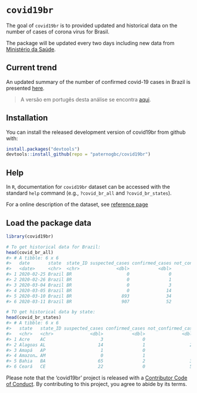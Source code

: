 
<!-- README.md is generated from README.Rmd. Please edit that file -->

# `covid19br`

The goal of `covid19br` is to provided updated and historical data on
the number of cases of corona virus for Brasil.

The package will be updated every two days including new data from
[Ministério da Saúde](https://saude.gov.br/).

## Current trend

An updated summary of the number of confirmed covid-19 cases in Brazil
is presented
[here](https://paternogbc.github.io/covid19br/articles/current_trends.html).

> A versão em portugês desta análise se encontra
> [aqui](https://paternogbc.github.io/covid19br/articles/tendencia_atual.html).

## Installation

You can install the released development version of covid19br from
github with:

``` r
install.packages("devtools") 
devtools::install_github(repo = "paternogbc/covid19br")
```

## Help

In `R`, documentation for `covid19br` dataset can be accessed with the
standard `help` command (e.g., `?covid_br_all` and `?covid_br_states`).

For a online description of the dataset, see [reference
page](https://paternogbc.github.io/covid19br/reference/index.html)

## Load the package data

``` r
library(covid19br)

# To get historical data for Brazil: 
head(covid_br_all)
#> # A tibble: 6 x 6
#>   date       state  state_ID suspected_cases confirmed_cases not_confirmed_cases
#>   <date>     <chr>  <chr>              <dbl>           <dbl>               <dbl>
#> 1 2020-02-25 Brazil BR                     0               0                   0
#> 2 2020-02-26 Brazil BR                     0               1                   0
#> 3 2020-03-04 Brazil BR                     0               3                   0
#> 4 2020-03-05 Brazil BR                     0              14                   0
#> 5 2020-03-10 Brazil BR                   893              34                 770
#> 6 2020-03-11 Brazil BR                   907              52                 935

# TO get historical data by state:
head(covid_br_states)
#> # A tibble: 6 x 6
#>   state   state_ID suspected_cases confirmed_cases not_confirmed_cas… date      
#>   <chr>   <chr>              <dbl>           <dbl>              <dbl> <date>    
#> 1 Acre    AC                     3               0                  0 2020-03-15
#> 2 Alagoas AL                    14               1                 21 2020-03-15
#> 3 Amapá   AP                     1               0                  0 2020-03-15
#> 4 Amazon… AM                     0               1                  7 2020-03-15
#> 5 Bahia   BA                    65               2                 36 2020-03-15
#> 6 Ceará   CE                    22               0                 59 2020-03-15
```

Please note that the ‘covid19br’ project is released with a [Contributor
Code of Conduct](CODE_OF_CONDUCT.md). By contributing to this project,
you agree to abide by its terms.
